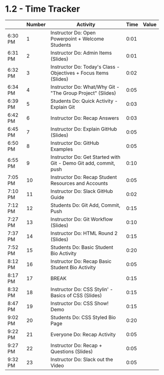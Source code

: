 # 1.2 - Time Tracker

|         | Number | Activity                                                         | Time | Value |
| ------- | ------ | ---------------------------------------------------------------- | ---- | ----- |
| 6:30 PM | 1      | Instructor Do: Open Powerpoint + Welcome Students                | 0:01 |       |
| 6:31 PM | 2      | Instructor Do: Admin Items (Slides)                              | 0:01 |       |
| 6:32 PM | 3      | Instructor Do: Today's Class - Objectives + Focus Items (Slides) | 0:02 |       |
| 6:34 PM | 4      | Instructor Do: What/Why Git - "The Group Project" (Slides)       | 0:05 |       |
| 6:39 PM | 5      | Students Do: Quick Activity - Explain Git                        | 0:03 |       |
| 6:42 PM | 6      | Instructor Do: Recap Answers                                     | 0:03 |       |
| 6:45 PM | 7      | Instructor Do: Explain GitHub (Slides)                           | 0:05 |       |
| 6:50 PM | 8      | Instructor Do: GitHub Examples                                   | 0:05 |       |
| 6:55 PM | 9      | Instructor Do: Get Started with Git - Demo Git add, commit, push | 0:10 |       |
| 7:05 PM | 10     | Instructor Do: Recap Student Resources and Accounts              | 0:05 |       |
| 7:10 PM | 11     | Instructor Do: Slack GitHub Guide                                | 0:02 |       |
| 7:12 PM | 12     | Students Do: Git Add, Commit, Push                               | 0:15 |       |
| 7:27 PM | 13     | Instructor Do: Git Workflow (Slides)                             | 0:10 |       |
| 7:37 PM | 14     | Instructor Do: HTML Round 2 (Slides)                             | 0:15 |       |
| 7:52 PM | 15     | Students Do: Basic Student Bio Activity                          | 0:20 |       |
| 8:12 PM | 16     | Instructor Do: Recap Basic Student Bio Activity                  | 0:05 |       |
| 8:17 PM | 17     | BREAK                                                            | 0:15 |       |
| 8:32 PM | 18     | Instructor Do: CSS Stylin' - Basics of CSS (Slides)              | 0:15 |       |
| 8:47 PM | 19     | Instructor Do: CSS Show! Demo                                    | 0:15 |       |
| 9:02 PM | 20     | Students Do: CSS Styled Bio Page                                 | 0:20 |       |
| 9:22 PM | 21     | Everyone Do: Recap Activity                                      | 0:05 |       |
| 9:27 PM | 22     | Instructor Do: Recap + Questions (Slides)                        | 0:05 |       |
| 9:32 PM | 23     | Instructor Do: Slack out the Video                               | 0:05 |       |
